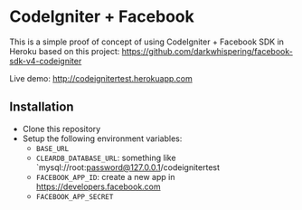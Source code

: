 # CodeIgniter + Facebook

This is a simple proof of concept of using CodeIgniter + Facebook SDK in Heroku based on this project: https://github.com/darkwhispering/facebook-sdk-v4-codeigniter

Live demo: http://codeignitertest.herokuapp.com

## Installation

* Clone this repository
* Setup the following environment variables: 
	* `BASE_URL`
	* `CLEARDB_DATABASE_URL`: something like `mysql://root:password@127.0.0.1/codeignitertest
	* `FACEBOOK_APP_ID`: create a new app in https://developers.facebook.com
	* `FACEBOOK_APP_SECRET`
